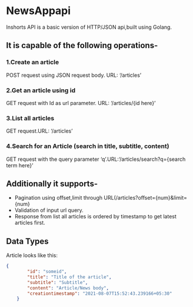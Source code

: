 # NewsAppapi
Inshorts API is a basic version of HTTP/JSON api,built using Golang.

## It is capable of the following operations-

### 1.Create an article

POST request using JSON request body. URL: ‘/articles’

### 2.Get an article using id

GET request with Id as url parameter. URL: ‘/articles/{id here}’

### 3.List all articles

GET request.URL: ‘/articles’

### 4.Search for an Article (search in title, subtitle, content)

GET request with the query parameter ‘q’.URL:‘/articles/search?q={search term here}’
  
## Additionally it supports-

- Pagination using offset,limit through URL(/articles?offset={num}&limit={num}
- Validation of input url query.
- Response from list all articles is ordered by timestamp to get latest articles first.

## Data Types
Article looks like this:
```json
{
        "id": "someid",
        "title": "Title of the article",
        "subtitle": "Subtitle",
        "content": "Article/News body",
        "creationtimestamp": "2021-08-07T15:52:43.239166+05:30"
    }
```




